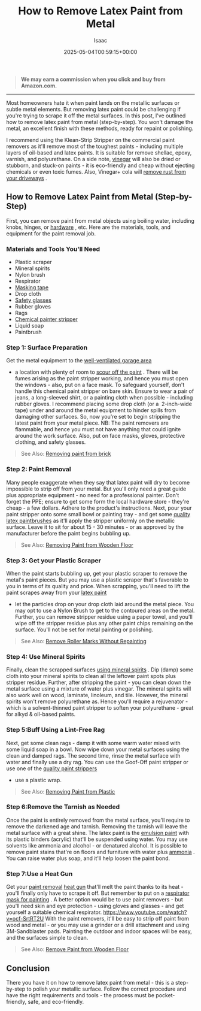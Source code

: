 ﻿---
author: Isaac
layout: post
title: How to Remove Latex Paint from Metal
date: '2025-05-04T00:59:15+00:00'
categories:
- DIY Paintings
tags: []
slug: /how-to-remove-latex-paint-from-metal/
lastmod: 2025-05-07T12:21:27+03:00
---
> **We may earn a commission when you click and buy from Amazon.com.**
>

---
Most homeowners hate it when paint lands on the metallic surfaces or subtle metal elements. But removing latex paint could be challenging if you're trying to scrape it off the metal surfaces.
In this post, I've outlined how to remove latex paint from metal (step-by-step). You won't damage the metal, an excellent finish with these methods, ready for repaint or polishing.

I recommend using the Klean-Strip Stripper on the commercial paint removers as it'll remove most of the toughest paints - including multiple layers of oil-based and latex paints. It is suitable for remove shellac, epoxy, varnish, and polyurethane.
On a side note,
[vinegar](https://pestpolicy.com/does-vinegar-remove-paint/)
will also be dried or stubborn, and stuck-on paints - it is eco-friendly and cheap without ejecting chemicals or even toxic fumes. Also, Vinegar+ cola will
[remove rust from your driveways](https://pestpolicy.com/best-concrete-rust-remover/)
.
## How to Remove Latex Paint from Metal (Step-by-Step)
First, you can remove paint from metal objects using boiling water, including knobs, hinges, or
[hardware](https://thecraftsmanblog.com/how-to-restore-old-hardware/)
, etc. Here are the materials, tools, and equipment for the paint removal job.
### Materials and Tools You'll Need
- Plastic scraper
- Mineral spirits
- Nylon brush
- Respirator
- [Masking tape](https://pestpolicy.com/best-painters-tape-for-textured-walls/)
- Drop cloth
- [Safety glasses](https://pestpolicy.com/best-safety-glasses-for-spray-painting/)
- Rubber gloves
- Rags
- [Chemical painter stripper](https://pestpolicy.com/best-paint-stripper-for-metal/)
- Liquid soap
- Paintbrush
### Step 1: Surface Preparation
Get the metal equipment to the
[well-ventilated garage area](https://pestpolicy.com/how-to-paint-a-garage-floor/)
- a location with plenty of room to
[scour off the paint](https://pestpolicy.com/how-to-remove-paint-from-metal-door/)
. There will be fumes arising as the paint stripper working, and hence you must open the windows - also, put on a face mask.
To safeguard yourself, don't handle this chemical paint stripper on bare skin. Ensure to wear a pair of jeans, a long-sleeved shirt, or a painting cloth when possible - including rubber gloves.
I recommend placing some drop cloth (or a  2-inch-wide tape) under and around the metal equipment to hinder spills from damaging other surfaces. So, now you're set to begin stripping the latest paint from your metal piece.
NB: The paint removers are flammable, and hence you must not have anything that could ignite around the work surface. Also, put on face masks, gloves, protective clothing, and safety glasses.
> See Also:
> [Removing paint from brick](https://pestpolicy.com/how-to-remove-paint-from-brick/)
### Step 2: Paint Removal
Many people exaggerate when they say that latex paint will dry to become impossible to strip off from your metal. But you'll only need a great guide plus appropriate equipment - no need for a professional painter.
Don't forget the PPE; ensure to get some form the local hardware store - they're cheap - a few dollars. Adhere to the product's instructions.
Next, pour your paint stripper onto some small bowl or painting tray - and get some
[quality latex paintbrushes](https://pestpolicy.com/best-paint-brushes-for-latex-paint/)
as it'll apply the stripper uniformly on the metallic surface.
Leave it to sit for about 15 - 30 minutes - or as approved by the manufacturer before the paint begins bubbling up.
> See Also:
> [Removing Paint from Wooden Floor](https://pestpolicy.com/how-to-remove-paint-from-wooden-floor/)
### Step 3: Get your Plastic Scraper
When the paint starts bubbling up, get your plastic scraper to remove the metal's paint pieces. But you may use a plastic scraper that's favorable to you in terms of its quality and price.
When scrapping, you'll need to lift the paint scrapes away from your
[latex paint](https://pestpolicy.com/what-is-latex-paint-used-for/)
- let the particles drop on your drop cloth laid around the metal piece. You may opt to use a Nylon Brush to get to the contoured areas on the metal.
Further, you can remove stripper residue using a paper towel, and you'll wipe off the stripper residue plus any other paint chips remaining on the surface. You'll not be set for metal painting or polishing.
> See Also:
> [Remove Roller Marks Without Repainting](https://pestpolicy.com/how-to-remove-roller-marks-without-repainting/)
### Step 4: Use Mineral Spirits
Finally, clean the scrapped surfaces
[using mineral spirits](https://pestpolicy.com/does-mineral-spirits-remove-paint/)
. Dip (damp) some cloth into your mineral spirits to clean all the leftover paint spots plus stripper residue.
Further, after stripping the paint - you can clean down the metal surface using a mixture of water plus vinegar. The mineral spirits will also work well on wood, laminate, linoleum, and tile.
However, the mineral spirits won't remove polyurethane as. Hence you'll require a rejuvenator - which is a solvent-thinned paint stripper to soften your polyurethane - great for alkyd & oil-based paints.
### Step 5:Buff Using a Lint-Free Rag
Next, get some clean rags - damp it with some warm water mixed with some liquid soap in a bowl. Now wipe down your metal surfaces using the clean and damped rags.
The second time, rinse the metal surface with water and finally use a dry rag. You can use the Goof-Off paint stripper or use one of the
[quality paint strippers](https://pestpolicy.com/best-paint-strippers/)
- use a plastic wrap.
> See Also:
> [Removing Paint from Plastic](https://pestpolicy.com/how-to-remove-paint-from-plastic/)
### Step 6:Remove the Tarnish as Needed
Once the paint is entirely removed from the metal surface, you'll require to remove the darkened age and tarnish. Removing the tarnish will leave the metal surface with a great shine.
The latex paint is the
[emulsion paint](https://www.hunker.com/13411566/how-to-use-emulsion-paint)
with its plastic binders (acrylic) that'll be suspended using water. You may use solvents like ammonia and alcohol - or denatured alcohol.
It is possible to remove paint stains that're on floors and furniture with water plus
[ammonia](http://www.washingtonpost.com/lifestyle/home-garden/how-to-remove-spattered-paint-from-floors/2011/11/21/gIQAlaIUCO_story.html)
. You can raise water plus soap, and it'll help loosen the paint bond.
### Step 7:Use a Heat Gun
Get your
[paint removal](https://pestpolicy.com/best-heat-gun-for-removing-paint/)
[heat gun](https://pestpolicy.com/best-heat-gun-for-removing-paint/)
that'll melt the paint thanks to its heat - you'll finally only have to scrape it off. But remember to put on a
[respirator mask for painting](https://pestpolicy.com)
.
A better option would be to use paint removers - but you'll need skin and eye protection - using gloves and glasses - and get yourself a suitable chemical respirator.
https://www.youtube.com/watch?v=ocf-SrtRT2U
With the paint removers, it'll be easy to strip off paint from wood and metal - or you may use a grinder or a drill attachment and using 3M-Sandblaster pads. Painting the outdoor and indoor spaces will be easy, and the surfaces simple to clean.
> See Also:
> [Remove Paint from Wooden Floor](https://pestpolicy.com/how-to-remove-paint-from-wooden-floor/)
## Conclusion
There you have it on how to remove latex paint from metal - this is a step-by-step to polish your metallic surface.
Follow the correct procedure and have the right requirements and tools - the process must be pocket-friendly, safe, and eco-friendly.
